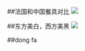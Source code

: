##法国和中国餐具对比
![](./_image/2020-06-02-13-26-18.jpg)

##东方美白，西方美黑
![](./_image/2020-06-02-13-27-13.jpg)

##dong fa